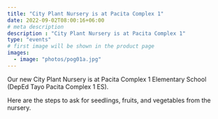 ```yaml
---
title: "City Plant Nursery is at Pacita Complex 1"
date: 2022-09-02T08:00:16+06:00
# meta description
description : "City Plant Nursery is at Pacita Complex 1"
type: "events"
# first image will be shown in the product page
images:
  - image: "photos/pog01a.jpg"
---
```



Our new City Plant Nursery is at Pacita Complex 1 Elementary School (DepEd Tayo Pacita Complex 1 ES).

Here are the steps to ask for seedlings, fruits, and vegetables from the nursery. 
